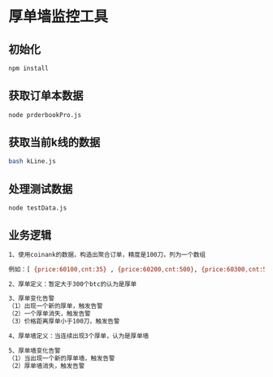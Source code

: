 # 厚单墙监控工具

## 初始化

```bash
npm install
```

## 获取订单本数据

```bash
node prderbookPro.js
```

## 获取当前k线的数据

```bash
bash kLine.js
```

## 处理测试数据

```bash
node testData.js

```

## 业务逻辑

````bash
1、使用coinank的数据，构造出聚合订单，精度是100刀，列为一个数组

例如：[ {price:60100,cnt:35} , {price:60200,cnt:500}, {price:60300,cnt:502}, {price:60400,cnt:499}   ]

2、厚单定义：暂定大于300个btc的认为是厚单

3、厚单变化告警
（1）出现一个新的厚单，触发告警
（2）一个厚单消失，触发告警
（3）价格距离厚单小于100刀，触发告警

4、厚单墙定义：当连续出现3个厚单，认为是厚单墙

5、厚单墙变化告警
（1）当出现一个新的厚单墙，触发告警
（2）厚单墙消失，触发告警

````
